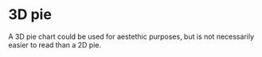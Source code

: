 # 3D pie
A 3D pie chart could be used for aestethic purposes, but is not necessarily easier to read than a 2D pie.

